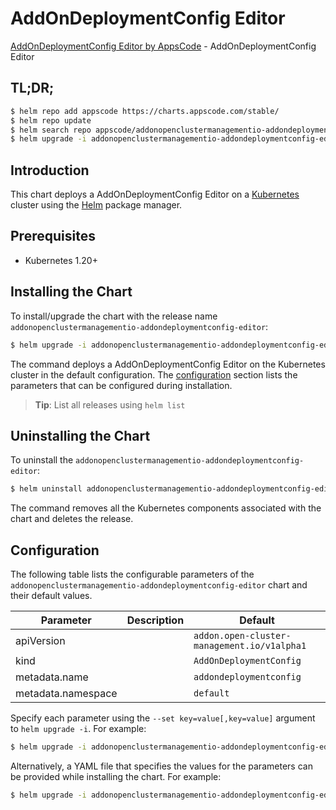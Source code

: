 # AddOnDeploymentConfig Editor

[AddOnDeploymentConfig Editor by AppsCode](https://appscode.com) - AddOnDeploymentConfig Editor

## TL;DR;

```bash
$ helm repo add appscode https://charts.appscode.com/stable/
$ helm repo update
$ helm search repo appscode/addonopenclustermanagementio-addondeploymentconfig-editor --version=v0.16.0
$ helm upgrade -i addonopenclustermanagementio-addondeploymentconfig-editor appscode/addonopenclustermanagementio-addondeploymentconfig-editor -n default --create-namespace --version=v0.16.0
```

## Introduction

This chart deploys a AddOnDeploymentConfig Editor on a [Kubernetes](http://kubernetes.io) cluster using the [Helm](https://helm.sh) package manager.

## Prerequisites

- Kubernetes 1.20+

## Installing the Chart

To install/upgrade the chart with the release name `addonopenclustermanagementio-addondeploymentconfig-editor`:

```bash
$ helm upgrade -i addonopenclustermanagementio-addondeploymentconfig-editor appscode/addonopenclustermanagementio-addondeploymentconfig-editor -n default --create-namespace --version=v0.16.0
```

The command deploys a AddOnDeploymentConfig Editor on the Kubernetes cluster in the default configuration. The [configuration](#configuration) section lists the parameters that can be configured during installation.

> **Tip**: List all releases using `helm list`

## Uninstalling the Chart

To uninstall the `addonopenclustermanagementio-addondeploymentconfig-editor`:

```bash
$ helm uninstall addonopenclustermanagementio-addondeploymentconfig-editor -n default
```

The command removes all the Kubernetes components associated with the chart and deletes the release.

## Configuration

The following table lists the configurable parameters of the `addonopenclustermanagementio-addondeploymentconfig-editor` chart and their default values.

|     Parameter      | Description |                        Default                         |
|--------------------|-------------|--------------------------------------------------------|
| apiVersion         |             | <code>addon.open-cluster-management.io/v1alpha1</code> |
| kind               |             | <code>AddOnDeploymentConfig</code>                     |
| metadata.name      |             | <code>addondeploymentconfig</code>                     |
| metadata.namespace |             | <code>default</code>                                   |


Specify each parameter using the `--set key=value[,key=value]` argument to `helm upgrade -i`. For example:

```bash
$ helm upgrade -i addonopenclustermanagementio-addondeploymentconfig-editor appscode/addonopenclustermanagementio-addondeploymentconfig-editor -n default --create-namespace --version=v0.16.0 --set apiVersion=addon.open-cluster-management.io/v1alpha1
```

Alternatively, a YAML file that specifies the values for the parameters can be provided while
installing the chart. For example:

```bash
$ helm upgrade -i addonopenclustermanagementio-addondeploymentconfig-editor appscode/addonopenclustermanagementio-addondeploymentconfig-editor -n default --create-namespace --version=v0.16.0 --values values.yaml
```
